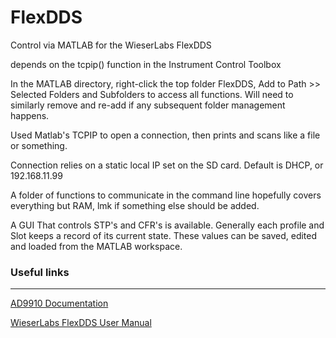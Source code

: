 # FlexDDS
 Control via MATLAB for the WieserLabs FlexDDS
 
depends on the tcpip() function in the Instrument Control Toolbox 

In the MATLAB directory, right-click the top folder FlexDDS, Add to Path >> Selected Folders and Subfolders to access all functions. Will need to similarly remove and re-add if any subsequent folder management happens. 
 
Used Matlab's TCPIP to open a connection, then prints and scans like a file or something. 

Connection relies on a static local IP set on the SD card. Default is DHCP, or 192.168.11.99

A folder of functions to communicate in the command line hopefully covers everything but RAM, lmk if something else should be added. 

A GUI That controls STP's and CFR's is available. Generally each profile and Slot keeps a record of its current state. These values can be saved, edited and loaded from the MATLAB workspace. 


### Useful links
---
[AD9910 Documentation](https://www.analog.com/media/en/technical-documentation/data-sheets/AD9910.pdf)

[WieserLabs FlexDDS User Manual](https://www.wieserlabs.com/prods/radio-frequency/flexdds-ng/FlexDDS-NG_Manual.pdf)
